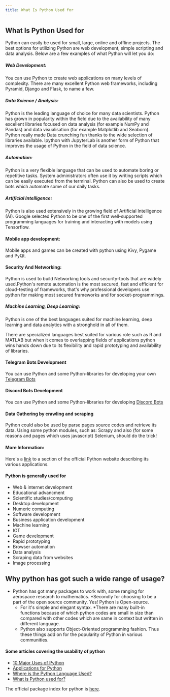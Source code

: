 ```yaml
---
title: What Is Python Used for
---
```


## What Is Python Used for

Python can easily be used for small, large, online and offline projects. The best options for utilizing Python are web development, simple scripting and data analysis.
Below are a few examples of what Python will let you do:

##### Web Development:
You can use Python to create web applications on many levels of complexity. There are many excellent Python web frameworks, including Pyramid, Django and Flask, to name a few.

##### Data Science / Analysis:

Python is the leading language of choice for many data scientists. Python has grown in popularity within the field due to the availability of many excellent libraries focused on data analysis (for example NumPy and Pandas) and data visualisation (for example Matplotlib and Seaborn). Python really made Data crunching
fun thanks to the wide selection of libraries available. Ipython with JupyterLab is another form of Python that improves the usage of Python in the field of data science.

##### Automation:
Python is a very flexible language that can be used to automate boring or repetitive tasks. System administrators often use it by writing scripts which can be easily
executed from the terminal. Python can also be used to create bots which automate some of our daily tasks.

##### Artificial Intelligence:
Python is also used extensively in the growing field of Artificial Intelligence (AI). Google selected Python to be one of the first well-supported programming languages
for training and interacting with models using Tensorflow.

#### Mobile app development:
Mobile apps and games can be created with python using Kivy, Pygame and PyQt.

#### Security And Networking:
Python is used to build Networking tools and security-tools that are widely used.Python's remote automation is the most secured, fast and efficient for cloud-testing
of frameworks, that's why professional developers use python for making most secured frameworks and for socket-programmings.

##### Machine Learning, Deep Learning:
Python is one of the best languages suited for machine learning, deep learning and data analytics with a stronghold in all of them.

There are specialized languages best suited for various role such as R and MATLAB but when it comes to overlapping fields of applications python wins hands down due to
its flexibility and rapid prototyping and availability of libraries.

#### Telegram Bots Development
You can use Python and some Python-libraries for developing your own <a href='https://core.telegram.org/bots' target="_blank" rel="nofollow">Telegram Bots</a>

#### Discord Bots Development
You can use Python and some Python-libraries for developing <a href='https://github.com/discord-python/hacktoberbot' target="_blank" rel="nofollow">Discord Bots</a>

#### Data Gathering by crawling and scraping
Python could also be used by parse pages source codes and retrieve its data. Using some python modules, such as: Scrapy and also (for some reasons and pages which uses javascript) Selenium, should do the trick!

#### More Information:
Here's a <a href='https://www.python.org/about/apps/' target='_blank' rel='nofollow'>link</a> to a section of the official Python website describing its various applications.

#### Python is generally used for 

* Web & internet development
* Educational advancment
* Scientific studies/computing
* Desktop development
* Numeric computing
* Software development
* Business application development
* Machine learning
* IOT
* Game development
* Rapid prototyping
* Browser automation
* Data analysis
* Scraping data from websites
* Image processing
## Why python has got such a wide range of usage?
* Python has got many packages to work with, some ranging for aerospace research to mathematics. 
*Secondly for choosing to be a part of the open source community.
  Yes! Python is Open-source. 
  * For it's simple and elegant syntax.
  *There are many built-in functions because of which python codes are small in size than compared with other codes which       are same in context but written in different language.
  * Python also supports Object-Oriented programming fashion.
  Thus these things add on for the popularity of Python in various communities.

#### Some articles covering the usability of python

* <a href='http://www.dummies.com/programming/python/10-major-uses-of-python/' target='_blank' rel='nofollow'>10 Major Uses of Python</a>
* <a href='https://www.python.org/about/apps/' target='_blank' rel='nofollow'>Applications for Python</a>
* <a href='https://stackoverflow.com/questions/3043085/where-is-python-language-used' target='_blank' rel='nofollow'>Where is the Python Language Used?</a>
* <a href='https://stackoverflow.com/questions/1909512/what-is-python-used-for' target='_blank' rel='nofollow'>What is Python used for?</a>


The official package index for python is <a href='https://pypi.python.org/pypi' target='_blank' rel='nofollow'>here</a>.

[training and interacting with models]: https://stackoverflow.com/questions/35677724/tensorflow-why-was-python-the-chosen-language
